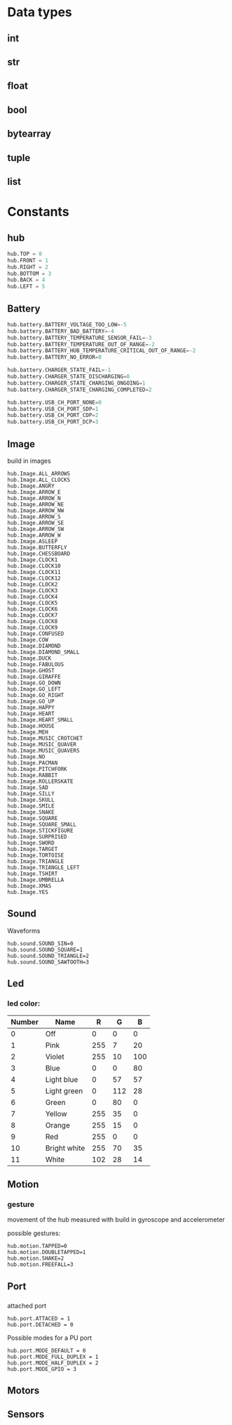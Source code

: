 # Data types

## int

## str

## float

## bool

## bytearray

## tuple

## list

# Constants

## hub

``` python
hub.TOP = 0
hub.FRONT = 1
hub.RIGHT = 2
hub.BOTTOM = 3
hub.BACK = 4
hub.LEFT = 5
```

## Battery


``` python
hub.battery.BATTERY_VOLTAGE_TOO_LOW=-5  
hub.battery.BATTERY_BAD_BATTERY=-4
hub.battery.BATTERY_TEMPERATURE_SENSOR_FAIL=-3
hub.battery.BATTERY_TEMPERATURE_OUT_OF_RANGE=-2
hub.battery.BATTERY_HUB_TEMPERATURE_CRITICAL_OUT_OF_RANGE=-2
hub.battery.BATTERY_NO_ERROR=0
```

``` python
hub.battery.CHARGER_STATE_FAIL=-1  
hub.battery.CHARGER_STATE_DISCHARGING=0
hub.battery.CHARGER_STATE_CHARGING_ONGOING=1  
hub.battery.CHARGER_STATE_CHARGING_COMPLETED=2
```

``` python
hub.battery.USB_CH_PORT_NONE=0
hub.battery.USB_CH_PORT_SDP=1
hub.battery.USB_CH_PORT_CDP=2
hub.battery.USB_CH_PORT_DCP=3                 
```

## Image

build in images
```
hub.Image.ALL_ARROWS
hub.Image.ALL_CLOCKS      
hub.Image.ANGRY           
hub.Image.ARROW_E         
hub.Image.ARROW_N
hub.Image.ARROW_NE        
hub.Image.ARROW_NW        
hub.Image.ARROW_S         
hub.Image.ARROW_SE
hub.Image.ARROW_SW        
hub.Image.ARROW_W         
hub.Image.ASLEEP          
hub.Image.BUTTERFLY
hub.Image.CHESSBOARD      
hub.Image.CLOCK1          
hub.Image.CLOCK10         
hub.Image.CLOCK11
hub.Image.CLOCK12         
hub.Image.CLOCK2          
hub.Image.CLOCK3          
hub.Image.CLOCK4
hub.Image.CLOCK5          
hub.Image.CLOCK6          
hub.Image.CLOCK7          
hub.Image.CLOCK8
hub.Image.CLOCK9          
hub.Image.CONFUSED        
hub.Image.COW             
hub.Image.DIAMOND
hub.Image.DIAMOND_SMALL   
hub.Image.DUCK            
hub.Image.FABULOUS        
hub.Image.GHOST
hub.Image.GIRAFFE         
hub.Image.GO_DOWN         
hub.Image.GO_LEFT         
hub.Image.GO_RIGHT
hub.Image.GO_UP           
hub.Image.HAPPY           
hub.Image.HEART           
hub.Image.HEART_SMALL
hub.Image.HOUSE           
hub.Image.MEH             
hub.Image.MUSIC_CROTCHET  
hub.Image.MUSIC_QUAVER
hub.Image.MUSIC_QUAVERS   
hub.Image.NO              
hub.Image.PACMAN          
hub.Image.PITCHFORK
hub.Image.RABBIT          
hub.Image.ROLLERSKATE     
hub.Image.SAD             
hub.Image.SILLY
hub.Image.SKULL           
hub.Image.SMILE           
hub.Image.SNAKE           
hub.Image.SQUARE
hub.Image.SQUARE_SMALL    
hub.Image.STICKFIGURE     
hub.Image.SURPRISED       
hub.Image.SWORD
hub.Image.TARGET          
hub.Image.TORTOISE        
hub.Image.TRIANGLE        
hub.Image.TRIANGLE_LEFT
hub.Image.TSHIRT          
hub.Image.UMBRELLA        
hub.Image.XMAS            
hub.Image.YES
```

## Sound

Waveforms

``` 
hub.sound.SOUND_SIN=0       
hub.sound.SOUND_SQUARE=1
hub.sound.SOUND_TRIANGLE=2
hub.sound.SOUND_SAWTOOTH=3
```

## Led

### led color:

|Number |Name                 |R   |G   |B  |
|-------|---------------------|----|----|---|
|0      |Off                  |0   |0   |0  |
|1      |Pink                 |255 |7   |20 |
|2      |Violet               |255 |10  |100|    
|3      |Blue                 |0   |0   |80 |
|4      |Light blue           |0   |57  |57 |
|5      |Light green          |0   |112 |28 |
|6      |Green                |0   |80  |0  |
|7      |Yellow               |255 |35  |0  |
|8      |Orange               |255 |15  |0  |
|9      |Red                  |255 |0   |0  |  
|10     |Bright white         |255 |70  |35 |
|11     |White                |102 |28  |14 |


## Motion

### gesture

movement of the hub measured with build in gyroscope and accelerometer

possible gestures:

```
hub.motion.TAPPED=0
hub.motion.DOUBLETAPPED=1
hub.motion.SHAKE=2
hub.motion.FREEFALL=3
```

## Port

###

attached port

```
hub.port.ATTACED = 1
hub.port.DETACHED = 0
```

Possible modes for a PU port

```
hub.port.MODE_DEFAULT = 0
hub.port.MODE_FULL_DUPLEX = 1
hub.port.MODE_HALF_DUPLEX = 2
hub.port.MODE_GPIO = 3
```


## Motors

## Sensors

